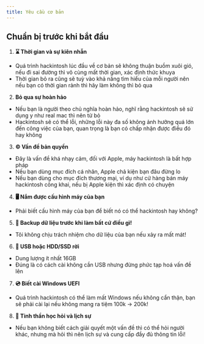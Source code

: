 ```yaml
---
title: Yêu cầu cơ bản
---
```


## Chuẩn bị trước khi bắt đầu

1. **:hourglass: Thời gian và sự kiên nhẫn**
  + Quá trình hackintosh lúc đầu về cơ bản sẽ không thuận buồm xuôi gió, nếu đi sai đường thì vô cùng mất thời gian, xác định thức khuya
  + Thời gian bỏ ra cũng sẽ tuỳ vào khả năng tìm hiểu của mỗi người nên nếu bạn có thời gian rảnh thì hãy làm không thì bỏ qua 

2. **Bỏ qua sự hoàn hảo**
  + Nếu bạn là người theo chủ nghĩa hoàn hảo, nghĩ rằng hackintosh sẽ sử dụng y như real mac thì nên từ bỏ
  + Hackintosh sẽ có thể lỗi, những lỗi này đa số không ảnh hưởng quá lớn đến công việc của bạn, quan trọng là bạn có chấp nhận được điều đó hay không

3. **:copyright: Vấn đề bản quyền**
  + Đây là vấn đề khá nhạy cảm, đối với Apple, máy hackintosh là bất hợp pháp
  + Nếu bạn dùng mục đích cá nhân, Apple chả kiện bạn đâu đừng lo
  + Nếu bạn dùng cho mục đích thương mại, ví dụ như cử hàng bán máy hackintosh công khai, nếu bị Apple kiện thì xác định có chuyện

4. **:desktop_computer: Nắm được cấu hình máy của bạn**
  + Phải biết cấu hình máy của bạn để biết nó có thể hackintosh hay không?

5. **:floppy_disk: Backup dữ liệu trước khi làm bất cứ điều gì!**
  + Tôi không chịu trách nhiệm cho dữ liệu của bạn nếu xảy ra mất mát!

6. **:floppy_disk: USB hoặc HDD/SSD rời**
  + Dung lượng ít nhất 16GB
  + Đúng là có cách cài không cần USB nhưng đừng phức tạp hoá vấn đề lên

7. **:cd:	Biết cài Windows UEFI**
  + Quá trình hackintosh có thể làm mất Windows nếu không cẩn thận, bạn sẽ phải cài lại nếu không mang ra tiệm 100k -> 200k!

8. **:gift:	Tinh thần học hỏi và lịch sự**
  + Nếu bạn không biết cách giải quyết một vấn đề thì có thể hỏi người khác, nhưng mà hỏi thì nên lịch sự và cung cấp đầy đủ thông tin lỗi!